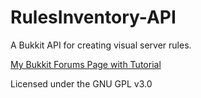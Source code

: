 # RulesInventory-API
A Bukkit API for creating visual server rules.

[My Bukkit Forums Page with Tutorial](http://bukkit.org/threads/rulesinventory-api.374025/)

Licensed under the GNU GPL v3.0
